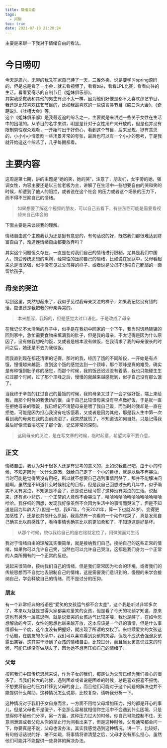 ```yaml
---
title: 情绪自由
tags:
  - 闲聊
toc: true
date: 2021-07-10 21:20:24
---
```


主要是来聊一下我对于情绪自由的看法。

<!-- more -->

# 今日唠叨

 今天是周六，无聊的我又在家自己待了一天，三餐外卖，说是要学习spring源码的，但是总是看了一小会，就去看视频了，看看b站，看看LPL比赛，看看向往的生活，看看爱奇艺的自制节目《姐妹俱乐部》。    
 其实我感觉我和其他的男生有点不太一样，因为他们好像是都不太喜欢综艺节目，我还是比较喜欢综艺节目的，比如我最喜欢的一些语言类节目《脱口秀大会》、《奇葩说》、《吐槽大会》等。    
 这个《姐妹俱乐部》是我最近追的综艺之一，主要就是来讲述一些关于女性在生活中的困境的。从节目的名字来讲，明显是针对于女性用户来开放的，但是也并没有限制男性观众观看，一开始时出于好奇心，看到这个节目，后来发现，挺有意思的，小小小小情景剧一些场景非常的夸张，最后也可以有一个小小的思考，于是我就开始追这个综艺了，几乎每期都看。

# 主要内容

这周是第七期，讲的主题是“她的笑，她的哭”，注意了，朋友们，女字旁的她，强调女性，内容主要还是以三位老板为主，讲解了在生活中一些想要自由的哭和笑的时候，却遭到了他人的阻拦，或者说在这个社会 的压力或者这个场景的压力下，而不得不压抑自己的情绪。

> 如果想要了解这个视频的朋友，可以自己去看下，有些东西可能是需要看视频来自己体会的

下面主要是来谈谈我的理解。

情绪自由这个主题我认为还是挺有意思的，有句话说的好，既然我们都很难达到财富自由了，难道连情绪自由都要放弃吗？

其实这个问题恒久存在，一直是在对我们自己的情绪进行限制，尤其是我们中国人，饱受传统思想的熏陶，经常性的压抑自己的情绪，比如说在家庭中，父母看起来总是很坚强，似乎没有见过父母哭的样子，或者说是父母不想把自己脆弱的一面留给孩子。

## 母亲的哭泣

写到这里，突然想起来了，我似乎见过我母亲哭泣的样子，如果我记忆没有错的话，应该还是我把我的母亲弄哭的。

> 本来想写，我妈的，但是感觉太过口语化，于是改成了母亲

在我记忆不太清晰的样子中，似乎是在我初中回家的一个下午，我当时饥肠辘辘的回到家中，急忙需要食物来填满我的肚子，但是我的母亲，不太记得是因为什么原因了，没有做我想吃的饭，又或者是根本没有做饭，在我请求了我的母亲很长的时间之后，她还是不去为我做饭。

而我直到现在都还清晰的记得，那时的我，经历了饿的不同阶段，一开始是有点饿，慢慢越来越饿，直到这个饿的感觉达到一个顶峰，那个顶峰是真的难受，确实是有种饿到肚子疼的感觉，而那个时候，我的饭还迟迟没有着落，我也只能硬生生扛过那个时间，过了那个顶峰之后，慢慢的就越来越感觉到，似乎自己没有那么饿了。

当我终于辛苦的扛过自己的最饿的时候，我的母亲又过了一会才做好饭，端上来给我，而那个时候的我傲娇的很，由于自己比较恨母亲没有早点做好饭，于是就一直在拒绝母亲的喂饭，我已经记不清楚母亲是喂了我自己饭，而当时的我却是一直在拒绝，可能是因为担心我没有吃饭饿着，又或者是因为其他，那是我人生中第一次看到我的母亲在我的面前流泪了，我突然就慌了，不知道该如何自处，只是记得我最后好像流着泪吃完了那个饭，记忆非常的深刻。

>  这段母亲的哭泣，是在写文章的时候，临时起意，希望大家不要介意。

## 正文

情绪自由，我认为对于很多人还是有思考的意义的，比如说我自己吧，由于小的时候，不知道因为一次什么原因，就给自己定了一个小的目标，就是以后不再哭泣。当时可能是觉得哭没有用吧，所以就不想要自己遇到事情再哭了，那并不能解决问题啊。虽然是不知道什么时候制定的目标，但是我自己回想过去的几年中，似乎确实不太有哭泣，不知道是不会了，还是说已经习惯了这种没有哭泣的生活。说起来，还有点小悲伤，一个正常的人竟然不会哭泣了，哈哈哈哈哈哈哈哈哈哈哈哈哈哈哈。我仔细的回想，发现我好像虽然不会因为生活中的事情而哭泣了，但是不知道是因为年龄大了(但是一想，我97年，今天2021年，算一下也就24岁)，变得更加感性了，还是说其他什么原因，我竟然有一次看的一个动作戏哭了，真是发现自己确实比以前感性了，看待事情也确实比以前更加柔和了，不知道这是好是坏。

> 从那个时候，貌似我给自己的座右铭就定位了，用微笑面对生活

我对于情绪自由的理解其实很简单，就是接纳我们自己，接纳自己的这些正常的情绪，如果你可以允许自己笑，当然也可以允许自己哭泣，这都是我们身为一个正常的人类所拥有的一个正常的反应。

说起来很简单，接纳我们自己的情绪，但是我们常常因为社会的环境，或者我们的传统思想而不自觉地去限制自己的情绪，这是需要我们意识到的，慢慢的来学会接纳自己，学会释放自己的情绪，而不是过分的压抑。

### 朋友

有一个非常经典的俗语是“爱笑的女孩运气都不会太差”，这个我是听过非常多次了，本来以为就是觉得大家都喜欢爱笑的女孩，但是看了今天的视频才知道，原来这也有另外一层意思啊，就是说爱哭的女孩运气比较差喽，我也是醉了，在如今思想解放的今天，女性的思想也越来越开放，这本应该是一个好的事情，但是什么事情都有一个度，这个度没有把握好，就出现了所谓的女权了。来继续爱笑的女孩这个话题，在朋友的关系中，我们可以喜欢看到女孩的笑容，但是不应该去强迫女孩露出笑容，这其实干涉到了女孩的情绪自由，比较过分，而且当女孩意识过来的时候，可能已经没有做朋友了，因为她不想再压抑自己的情绪了。

### 父母

按照我们中国传统思想来说，作为子女的我们，都是认为父母已经为我们操心的很多了，当我们长大的时候，遇到困难或者说是困难的时候，总是喜欢报喜不报忧。不想要将自己的压力转移到父母的身上，而且他们可能对于这个问题的解决也并不能提供什么帮助。这种情况怎么说那，比较复杂，请听我分析一下。

这种情况对于我们子女自身而言，一方面不用给父母增加压力，报的都是开心的事儿，但是父母也不是傻子，不会那么容易就相信你生活中不会遇到什么困境，只是觉得你不给他们分享，另一方面，这种压力过大的时候，你自己可能控制不住，无意间泄漏或者父母从你的举止行为间看出来了，但是这种时候，父母通常都会问一下，你要真是不说，父母也没办法，其实我感觉遇到这种情况，讲一下，比较好，有句俗话话说的好，堵不如疏，将事情将讲清楚之后，父母才没有那么担心，虽然他们可能并不能提供一些具体的解决办法。







